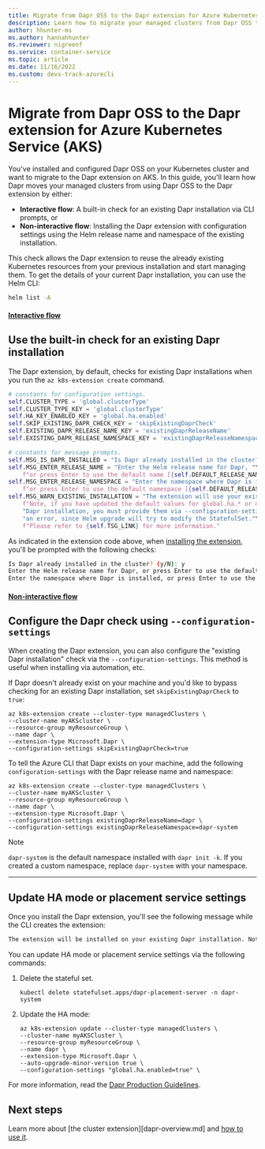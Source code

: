```yaml
---
title: Migrate from Dapr OSS to the Dapr extension for Azure Kubernetes Service (AKS) 
description: Learn how to migrate your managed clusters from Dapr OSS to the Dapr extension for AKS
author: hhunter-ms
ms.author: hannahhunter
ms.reviewer: nigreenf
ms.service: container-service
ms.topic: article
ms.date: 11/16/2022
ms.custom: devx-track-azurecli
---
```


# Migrate from Dapr OSS to the Dapr extension for Azure Kubernetes Service (AKS)

You've installed and configured Dapr OSS on your Kubernetes cluster and want to migrate to the Dapr extension on AKS. In this guide, you'll learn how Dapr moves your managed clusters from using Dapr OSS to the Dapr extension by either:

- **Interactive flow**: A built-in check for an existing Dapr installation via CLI prompts, or
- **Non-interactive flow**: Installing the Dapr extension with configuration settings using the Helm release name and namespace of the existing installation. 

This check allows the Dapr extension to reuse the already existing Kubernetes resources from your previous installation and start managing them. To get the details of your current Dapr installation, you can use the Helm CLI:

```bash
helm list -A
```
#### [Interactive flow](#tab/interactive)

## Use the built-in check for an existing Dapr installation

The Dapr extension, by default, checks for existing Dapr installations when you run the `az k8s-extension create` command. 

```py
# constants for configuration settings.
self.CLUSTER_TYPE = 'global.clusterType'
self.CLUSTER_TYPE_KEY = 'global.clusterType'
self.HA_KEY_ENABLED_KEY = 'global.ha.enabled'
self.SKIP_EXISTING_DAPR_CHECK_KEY = 'skipExistingDaprCheck'
self.EXISTING_DAPR_RELEASE_NAME_KEY = 'existingDaprReleaseName'
self.EXISTING_DAPR_RELEASE_NAMESPACE_KEY = 'existingDaprReleaseNamespace'

# constants for message prompts.
self.MSG_IS_DAPR_INSTALLED = "Is Dapr already installed in the cluster?"
self.MSG_ENTER_RELEASE_NAME = "Enter the Helm release name for Dapr, "\
    f"or press Enter to use the default name [{self.DEFAULT_RELEASE_NAME}]: "
self.MSG_ENTER_RELEASE_NAMESPACE = "Enter the namespace where Dapr is installed, "\
    f"or press Enter to use the default namespace [{self.DEFAULT_RELEASE_NAMESPACE}]: "
self.MSG_WARN_EXISTING_INSTALLATION = "The extension will use your existing Dapr installation. "\
    f"Note, if you have updated the default values for global.ha.* or dapr_placement.* in your existing "\
    "Dapr installation, you must provide them via --configuration-settings. Failing to do so will result in"\
    "an error, since Helm upgrade will try to modify the StatefulSet."\
    f"Please refer to {self.TSG_LINK} for more information."
```

As indicated in the extension code above, when [installing the extension][dapr-create], you'll be prompted with the following checks:

```bash
Is Dapr already installed in the cluster? (y/N): y
Enter the Helm release name for Dapr, or press Enter to use the default name [dapr]:
Enter the namespace where Dapr is installed, or press Enter to use the default namespace [dapr-system]:
```

#### [Non-interactive flow](#tab/non-interactive)

## Configure the Dapr check using `--configuration-settings` 

When creating the Dapr extension, you can also configure the "existing Dapr installation" check via the `--configuration-settings`. This method is useful when installing via automation, etc.

If Dapr doesn't already exist on your machine and you'd like to bypass checking for an existing Dapr installation, set `skipExistingDaprCheck` to `true`:

```azurecli-interactive
az k8s-extension create --cluster-type managedClusters \
--cluster-name myAKScluster \
--resource-group myResourceGroup \
--name dapr \
--extension-type Microsoft.Dapr \
--configuration-settings skipExistingDaprCheck=true
```

To tell the Azure CLI that Dapr exists on your machine, add the following `configuration-settings` with the Dapr release name and namespace:

```azurecli-interactive
az k8s-extension create --cluster-type managedClusters \
--cluster-name myAKScluster \
--resource-group myResourceGroup \
--name dapr \
--extension-type Microsoft.Dapr \
--configuration-settings existingDaprReleaseName=dapr \
--configuration-settings existingDaprReleaseNamespace=dapr-system
```

> [!NOTE]
> `dapr-system` is the default namespace installed with `dapr init -k`. If you created a custom namespace, replace `dapr-system` with your namespace.

--- 

## Update HA mode or placement service settings

Once you install the Dapr extension, you'll see the following message while the CLI creates the extension:

```bash
The extension will be installed on your existing Dapr installation. Note, if you have updated the default values for global.ha.* or dapr_placement.* in your existing Dapr installation, you must provide them in the configuration settings. Failing to do so will result in an error, since Helm upgrade will try to modify the StatefulSet. See <link> for more information.
```

You can update HA mode or placement service settings via the following commands:

1. Delete the stateful set.

   ```azurecli-interactive
   kubectl delete statefulset.apps/dapr-placement-server -n dapr-system
   ```

1. Update the HA mode:
   
   ```azurecli-interactive
   az k8s-extension update --cluster-type managedClusters \
   --cluster-name myAKSCluster \
   --resource-group myResourceGroup \
   --name dapr \
   --extension-type Microsoft.Dapr \
   --auto-upgrade-minor-version true \  
   --configuration-settings "global.ha.enabled=true" \    
   ```
For more information, read the [Dapr Production Guidelines][dapr-prod-guidelines].


## Next steps

Learn more about [the cluster extension][dapr-overview.md] and [how to use it][dapr-howto].


<!-- LINKS INTERNAL -->
[dapr-overview]: ./dapr-overview.md
[dapr-howto]: ./dapr.md
[dapr-create]: ./dapr.md#create-the-extension-and-install-dapr-on-your-aks-or-arc-enabled-kubernetes-cluster

<!-- LINKS EXTERNAL -->
[dapr-prod-guidelines]: https://docs.dapr.io/operations/hosting/kubernetes/kubernetes-production/#enabling-high-availability-in-an-existing-dapr-deployment
